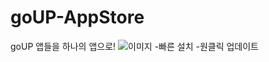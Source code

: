 # goUP-AppStore
goUP 앱들을 하나의 앱으로!
![이미지](https://github.com/Error-ForestofMaking/goUP-AppStore/assets/128959567/4c447c81-2f47-4435-92d4-e2a98856487b)
-빠른 설치
-원클릭 업데이트
